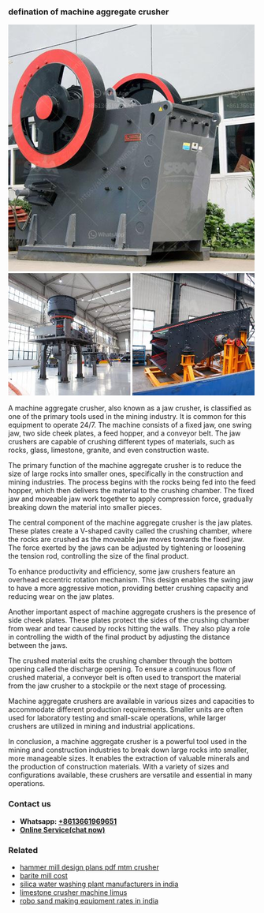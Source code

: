 <h3>defination of machine aggregate crusher</h3><img src='1704791512.jpg' alt=''><p>A machine aggregate crusher, also known as a jaw crusher, is classified as one of the primary tools used in the mining industry. It is common for this equipment to operate 24/7. The machine consists of a fixed jaw, one swing jaw, two side cheek plates, a feed hopper, and a conveyor belt. The jaw crushers are capable of crushing different types of materials, such as rocks, glass, limestone, granite, and even construction waste.</p><p>The primary function of the machine aggregate crusher is to reduce the size of large rocks into smaller ones, specifically in the construction and mining industries. The process begins with the rocks being fed into the feed hopper, which then delivers the material to the crushing chamber. The fixed jaw and moveable jaw work together to apply compression force, gradually breaking down the material into smaller pieces.</p><p>The central component of the machine aggregate crusher is the jaw plates. These plates create a V-shaped cavity called the crushing chamber, where the rocks are crushed as the moveable jaw moves towards the fixed jaw. The force exerted by the jaws can be adjusted by tightening or loosening the tension rod, controlling the size of the final product.</p><p>To enhance productivity and efficiency, some jaw crushers feature an overhead eccentric rotation mechanism. This design enables the swing jaw to have a more aggressive motion, providing better crushing capacity and reducing wear on the jaw plates.</p><p>Another important aspect of machine aggregate crushers is the presence of side cheek plates. These plates protect the sides of the crushing chamber from wear and tear caused by rocks hitting the walls. They also play a role in controlling the width of the final product by adjusting the distance between the jaws.</p><p>The crushed material exits the crushing chamber through the bottom opening called the discharge opening. To ensure a continuous flow of crushed material, a conveyor belt is often used to transport the material from the jaw crusher to a stockpile or the next stage of processing.</p><p>Machine aggregate crushers are available in various sizes and capacities to accommodate different production requirements. Smaller units are often used for laboratory testing and small-scale operations, while larger crushers are utilized in mining and industrial applications.</p><p>In conclusion, a machine aggregate crusher is a powerful tool used in the mining and construction industries to break down large rocks into smaller, more manageable sizes. It enables the extraction of valuable minerals and the production of construction materials. With a variety of sizes and configurations available, these crushers are versatile and essential in many operations.</p><h3>Contact us</h3><ul><li><strong>Whatsapp:&nbsp;<a href="https://wa.me/8613661969651">+8613661969651</a></strong></li><li><a href="https://swt.shibang-china.com/?git&amp;zhl&amp;defination of machine aggregate crusher"><strong>Online Service(chat now)</strong></a></li></ul><h3>Related</h3><ul><li><a href='hammer mill design plans pdf mtm crusher.md'>hammer mill design plans pdf mtm crusher</a></li><li><a href='barite mill cost.md'>barite mill cost</a></li><li><a href='silica water washing plant manufacturers in india.md'>silica water washing plant manufacturers in india</a></li><li><a href='limestone crusher machine limus.md'>limestone crusher machine limus</a></li><li><a href='robo sand making equipment rates in india.md'>robo sand making equipment rates in india</a></li></ul>